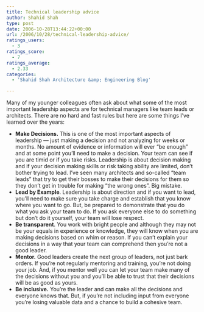 ```yaml
---
title: Technical leadership advice
author: Shahid Shah
type: post
date: 2006-10-28T13:44:22+00:00
url: /2006/10/28/technical-leadership-advice/
ratings_users:
  - 3
ratings_score:
  - 7
ratings_average:
  - 2.33
categories:
  - 'Shahid Shah Architecture &amp; Engineering Blog'

---
```

Many of my younger colleagues often ask about what some of the most important leadership aspects are for technical managers like team leads or architects. There are no hard and fast rules but here are some things I&#8217;ve learned over the years:

  * **Make Decisions.** This is one of the most important aspects of leadership &#8212; just making a decision and not analyzing for weeks or months. No amount of evidence or information will ever &#8220;be enough&#8221; and at some point you&#8217;ll need to make a decision. Your team can see if you are timid or if you take risks. Leadership is about decision making and if your decision making skills or risk taking ability are limited, don&#8217;t bother trying to lead. I&#8217;ve seen many architects and so-called &#8220;team leads&#8221; that try to get their bosses to make their decisions for them so they don&#8217;t get in trouble for making &#8220;the wrong ones&#8221;. Big mistake.
  * **Lead by Example**. Leadership is about direction and if you want to lead, you&#8217;ll need to make sure you take charge and establish that you know where you want to go. But, be prepared to demonstrate that you do what you ask your team to do. If you ask everyone else to do something but don&#8217;t do it yourself, your team will lose respect.
  * **Be transparent**. You work with bright people and although they may not be your equals in experience or knowledge, they will know when you are making decisions based on whim or reason. If you can&#8217;t explain your decisions in a way that your team can comprehend then you&#8217;re not a good leader.
  * **Mentor.** Good leaders create the next group of leaders, not just bark orders. If you&#8217;re not regularly mentoring and training, you&#8217;re not doing your job. And, if you mentor well you can let your team make many of the decisions without you and you&#8217;ll be able to trust that their decisions will be as good as yours.
  * **Be inclusive.** You&#8217;re the leader and can make all the decisions and everyone knows that. But, if you&#8217;re not including input from everyone you&#8217;re losing valuable data and a chance to build a cohesive team.